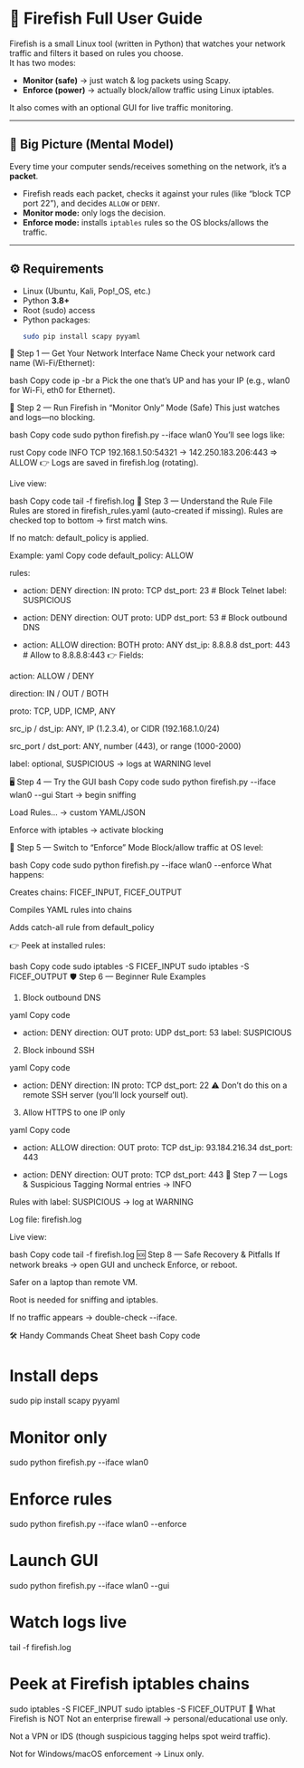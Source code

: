 # 📖 Firefish Full User Guide

Firefish is a small Linux tool (written in Python) that watches your network traffic and filters it based on rules you choose.  
It has two modes:  

- **Monitor (safe)** → just watch & log packets using Scapy.  
- **Enforce (power)** → actually block/allow traffic using Linux iptables.  

It also comes with an optional GUI for live traffic monitoring.  

---

## 🔎 Big Picture (Mental Model)

Every time your computer sends/receives something on the network, it’s a **packet**.  

- Firefish reads each packet, checks it against your rules (like “block TCP port 22”), and decides `ALLOW` or `DENY`.  
- **Monitor mode:** only logs the decision.  
- **Enforce mode:** installs `iptables` rules so the OS blocks/allows the traffic.  

---

## ⚙️ Requirements

- Linux (Ubuntu, Kali, Pop!_OS, etc.)  
- Python **3.8+**  
- Root (sudo) access  
- Python packages:  
  ```bash
  sudo pip install scapy pyyaml
📝 Step 1 — Get Your Network Interface Name
Check your network card name (Wi-Fi/Ethernet):

bash
Copy code
ip -br a
Pick the one that’s UP and has your IP (e.g., wlan0 for Wi-Fi, eth0 for Ethernet).

👀 Step 2 — Run Firefish in “Monitor Only” Mode (Safe)
This just watches and logs—no blocking.

bash
Copy code
sudo python firefish.py --iface wlan0
You’ll see logs like:

rust
Copy code
INFO TCP 192.168.1.50:54321 -> 142.250.183.206:443 => ALLOW
👉 Logs are saved in firefish.log (rotating).

Live view:

bash
Copy code
tail -f firefish.log
📜 Step 3 — Understand the Rule File
Rules are stored in firefish_rules.yaml (auto-created if missing).
Rules are checked top to bottom → first match wins.

If no match: default_policy is applied.

Example:
yaml
Copy code
default_policy: ALLOW

rules:
  - action: DENY
    direction: IN
    proto: TCP
    dst_port: 23          # Block Telnet
    label: SUSPICIOUS

  - action: DENY
    direction: OUT
    proto: UDP
    dst_port: 53          # Block outbound DNS

  - action: ALLOW
    direction: BOTH
    proto: ANY
    dst_ip: 8.8.8.8
    dst_port: 443         # Allow to 8.8.8.8:443
👉 Fields:

action: ALLOW / DENY

direction: IN / OUT / BOTH

proto: TCP, UDP, ICMP, ANY

src_ip / dst_ip: ANY, IP (1.2.3.4), or CIDR (192.168.1.0/24)

src_port / dst_port: ANY, number (443), or range (1000-2000)

label: optional, SUSPICIOUS → logs at WARNING level

🖥️ Step 4 — Try the GUI
bash
Copy code
sudo python firefish.py --iface wlan0 --gui
Start → begin sniffing

Load Rules… → custom YAML/JSON

Enforce with iptables → activate blocking

🚫 Step 5 — Switch to “Enforce” Mode
Block/allow traffic at OS level:

bash
Copy code
sudo python firefish.py --iface wlan0 --enforce
What happens:

Creates chains: FICEF_INPUT, FICEF_OUTPUT

Compiles YAML rules into chains

Adds catch-all rule from default_policy

👉 Peek at installed rules:

bash
Copy code
sudo iptables -S FICEF_INPUT
sudo iptables -S FICEF_OUTPUT
🛡️ Step 6 — Beginner Rule Examples
1) Block outbound DNS

yaml
Copy code
- action: DENY
  direction: OUT
  proto: UDP
  dst_port: 53
  label: SUSPICIOUS
2) Block inbound SSH

yaml
Copy code
- action: DENY
  direction: IN
  proto: TCP
  dst_port: 22
⚠️ Don’t do this on a remote SSH server (you’ll lock yourself out).

3) Allow HTTPS to one IP only

yaml
Copy code
- action: ALLOW
  direction: OUT
  proto: TCP
  dst_ip: 93.184.216.34
  dst_port: 443

- action: DENY
  direction: OUT
  proto: TCP
  dst_port: 443
📂 Step 7 — Logs & Suspicious Tagging
Normal entries → INFO

Rules with label: SUSPICIOUS → log at WARNING

Log file: firefish.log

Live view:

bash
Copy code
tail -f firefish.log
🆘 Step 8 — Safe Recovery & Pitfalls
If network breaks → open GUI and uncheck Enforce, or reboot.

Safer on a laptop than remote VM.

Root is needed for sniffing and iptables.

If no traffic appears → double-check --iface.

🛠️ Handy Commands Cheat Sheet
bash
Copy code
# Install deps
sudo pip install scapy pyyaml

# Monitor only
sudo python firefish.py --iface wlan0

# Enforce rules
sudo python firefish.py --iface wlan0 --enforce

# Launch GUI
sudo python firefish.py --iface wlan0 --gui

# Watch logs live
tail -f firefish.log

# Peek at Firefish iptables chains
sudo iptables -S FICEF_INPUT
sudo iptables -S FICEF_OUTPUT
🚫 What Firefish is NOT
Not an enterprise firewall → personal/educational use only.

Not a VPN or IDS (though suspicious tagging helps spot weird traffic).

Not for Windows/macOS enforcement → Linux only.
